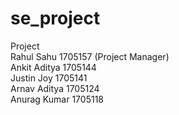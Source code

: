 # se_project
Project \
Rahul Sahu    1705157   (Project Manager)\
Ankit Aditya  1705144   \
Justin Joy    1705141   \
Arnav Aditya  1705124   \
Anurag Kumar  1705118   
